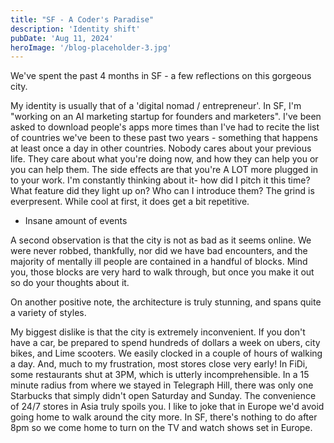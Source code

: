 ```yaml
---
title: "SF - A Coder's Paradise"
description: 'Identity shift'
pubDate: 'Aug 11, 2024'
heroImage: '/blog-placeholder-3.jpg'
---
```


We've spent the past 4 months in SF - a few reflections on this gorgeous city. 

My identity is usually that of a 'digital nomad / entrepreneur'. In SF, I'm "working on an AI marketing startup for founders and marketers".  I've been asked to download people's apps more times than I've had to recite the list of countries we've been to these past two years - something that happens at least once a day in other countries. Nobody cares about your previous life. They care about what you're doing now, and how they can help you or you can help them. The side effects are that you're A LOT more plugged in to your work. I'm constantly thinking about it- how did I pitch it this time? What feature did they light up on? Who can I introduce them? The grind is everpresent. While cool at first, it does get a bit repetitive.

* Insane amount of events

A second observation is that the city is not as bad as it seems online. We were never robbed, thankfully, nor did we have bad encounters, and the majority of mentally ill people are contained in a handful of blocks. Mind you, those blocks are very hard to walk through, but once you make it out so do your thoughts about it. 

On another positive note, the architecture is truly stunning, and spans quite a variety of styles. 

My biggest dislike is that the city is extremely inconvenient. If you don't have a car, be prepared to spend hundreds of dollars a week on ubers, city bikes, and Lime scooters. We easily clocked in a couple of hours of walking a day. And, much to my frustration, most stores close very early! In FiDi, some restaurants shut at 3PM, which is utterly incomprehensible. In a 15 minute radius from where we stayed in Telegraph Hill, there was only one Starbucks that simply didn't open Saturday and Sunday. The convenience of 24/7 stores in Asia truly spoils you.  I like to joke that in Europe we'd avoid going home to walk around the city more. In SF, there's nothing to do after 8pm so we come home to turn on the TV and watch shows set in Europe.
